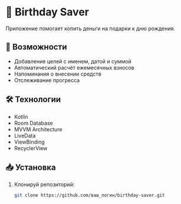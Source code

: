 # 🎁 Birthday Saver

Приложение помогает копить деньги на подарки к дню рождения.

## 🚀 Возможности

- Добавление целей с именем, датой и суммой
- Автоматический расчёт ежемесячных взносов
- Напоминания о внесении средств
- Отслеживание прогресса

## 🛠 Технологии

- Kotlin
- Room Database
- MVVM Architecture
- LiveData
- ViewBinding
- RecyclerView

## 📥 Установка

1. Клонируй репозиторий:
   ```bash
   git clone https://github.com/ваш_логин/birthday-saver.git

